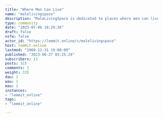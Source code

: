 ```yaml
---
title: "Where Men Can Live" 
name: "malelivingspace"
description: "MaleLivingSpace is dedicated to places where men can live. Here you can find posts discussing, showing, improving, and maintaining apartments,..."
type: community
date: "2023-07-06 18:29:36"
draft: false
nsfw: false
actor_id: "https://lemmit.online/c/malelivingspace"
host: lemmit.online
lastmod: "1969-12-31 19:00:00"
published: "2023-06-27 03:25:24"
subscribers: 13
posts: 315
comments: 1
weight: 315
dau: 1
wau: 1
mau: 1
instances:
- "lemmit_online"
tags: 
- "lemmit_online"

---
```

